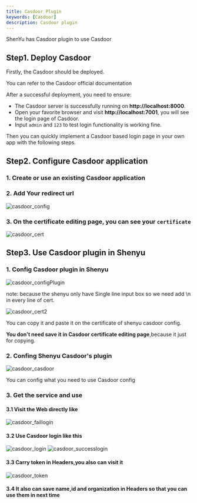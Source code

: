 ```yaml
---
title: Casdoor Plugin
keywords: [Casdoor]
description: Casdoor plugin
---
```


ShenYu has Casdoor plugin to use Casdoor

## Step1. Deploy Casdoor

Firstly, the Casdoor should be deployed.

You can refer to the Casdoor official documentation

After a successful deployment, you need to ensure:

- The Casdoor server is successfully running on **http://localhost:8000**.
- Open your favorite browser and visit **http://localhost:7001**, you will see the login page of Casdoor.
- Input `admin` and `123` to test login functionality is working fine.

Then you can quickly implement a Casdoor based login page in your own app with the following steps.

## Step2. Configure Casdoor application

### 1. Create or use an existing Casdoor application

### 2. Add Your redirect url

  ![casdoor_config](/img/shenyu/plugin/casdoor/casdoor_config.png)

### 3. On the certificate editing page, you can see your `certificate`

  ![casdoor_cert](/img/shenyu/plugin/casdoor/casdoor_cert.png)

## Step3. Use Casdoor plugin in Shenyu

### 1. Config Casdoor plugin in Shenyu

  ![casdoor_configPlugin](/img/shenyu/plugin/casdoor/casdoor_configPlugin.png)

note: because the shenyu only have Single line input box so we need add \n in every line of cert.

  ![casdoor_cert2](/img/shenyu/plugin/casdoor/casdoor_cert2.png)

You can copy it and paste it on the certificate of shenyu casdoor config.

**You don't need save it in Casdoor certificate editing page**,because it just for copying.

### 2. Confing Shenyu Casdoor's plugin

  ![casdoor_casdoor](/img/shenyu/plugin/casdoor/casdoor_casdoor.png)

   You can config what you need to use Casdoor config

### 3. Get the service and use

#### 3.1 Visit the Web directly like

  ![casdoor_faillogin](/img/shenyu/plugin/casdoor/casdoor_faillogin.png)

#### 3.2 Use Casdoor login like this

  ![casdoor_login](/img/shenyu/plugin/casdoor/casdoor_login.png)
  ![casdoor_successlogin](/img/shenyu/plugin/casdoor/casdoor_successlogin.png)

#### 3.3 Carry token in Headers,you also can visit it

  ![casdoor_token](/img/shenyu/plugin/casdoor/casdoor_token.png)

#### 3.4 It also can save name,id and organization in Headers so that you can use them in next time
